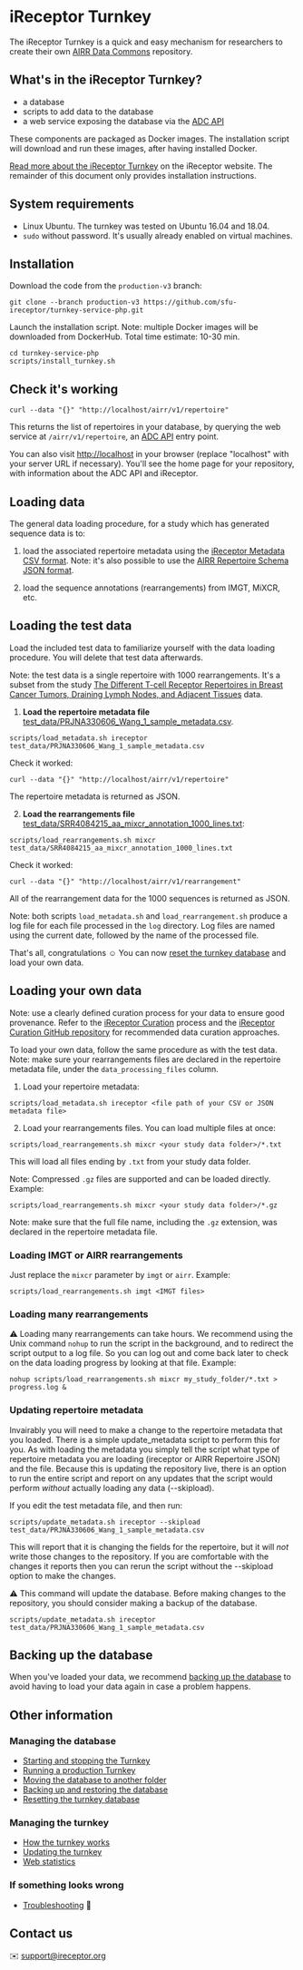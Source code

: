 # iReceptor Turnkey

The iReceptor Turnkey is a quick and easy mechanism for researchers to create their own [AIRR Data Commons](https://docs.airr-community.org/en/latest/api/adc.html#datacommons) repository.

## What's in the iReceptor Turnkey?
- a database
- scripts to add data to the database
- a web service exposing the database via the [ADC API](https://docs.airr-community.org/en/latest/api/adc_api.html)

These components are packaged as Docker images. The installation script will download and run these images, after having installed Docker.

[Read more about the iReceptor Turnkey](http://www.ireceptor.org/repositories#turnkey) on the iReceptor website. The remainder of this document only provides installation instructions.

## System requirements

- Linux Ubuntu. The turnkey was tested on Ubuntu 16.04 and 18.04.
- `sudo` without password. It's usually already enabled on virtual machines.

## Installation

Download the code from the `production-v3` branch:

```
git clone --branch production-v3 https://github.com/sfu-ireceptor/turnkey-service-php.git
```

Launch the installation script. Note: multiple Docker images will be downloaded from DockerHub. Total time estimate: 10-30 min.

```
cd turnkey-service-php
scripts/install_turnkey.sh
```

## Check it's working

```
curl --data "{}" "http://localhost/airr/v1/repertoire"
```

This returns the list of repertoires in your database, by querying the web service at `/airr/v1/repertoire`, an [ADC API](https://docs.airr-community.org/en/latest/api/adc_api.html) entry point.


You can also visit <http://localhost> in your browser (replace "localhost" with your server URL if necessary). You'll see the home page for your repository, with information about the ADC API and iReceptor.


## Loading data
The general data loading procedure, for a study which has generated sequence data is to:
1. load the associated repertoire metadata using the [iReceptor Metadata CSV format](https://github.com/sfu-ireceptor/dataloading-curation/tree/master/metadata). Note: it's also possible to use the [AIRR Repertoire Schema JSON format](https://docs.airr-community.org/en/latest/datarep/metadata.html).

2. load the sequence annotations (rearrangements) from IMGT, MiXCR, etc.

## Loading the test data
Load the included test data to familiarize yourself with the data loading procedure. You will delete that test data afterwards.

Note: the test data is a single repertoire with 1000 rearrangements. It's a subset from the study [The Different T-cell Receptor Repertoires in Breast Cancer Tumors, Draining Lymph Nodes, and Adjacent Tissues](https://www.ncbi.nlm.nih.gov/pubmed/28039161) data.

1. **Load the repertoire metadata file** [test_data/PRJNA330606_Wang_1_sample_metadata.csv](test_data/PRJNA330606_Wang_1_sample_metadata.csv).
```
scripts/load_metadata.sh ireceptor test_data/PRJNA330606_Wang_1_sample_metadata.csv
```

Check it worked:
```
curl --data "{}" "http://localhost/airr/v1/repertoire"
```
The repertoire metadata is returned as JSON.

2. **Load the rearrangements file** [test_data/SRR4084215_aa_mixcr_annotation_1000_lines.txt](test_data/SRR4084215_aa_mixcr_annotation_1000_lines.txt):
```
scripts/load_rearrangements.sh mixcr test_data/SRR4084215_aa_mixcr_annotation_1000_lines.txt
```

Check it worked:
```
curl --data "{}" "http://localhost/airr/v1/rearrangement"
```
All of the rearrangement data for the 1000 sequences is returned as JSON.

Note: both scripts `load_metadata.sh` and `load_rearrangement.sh` produce a log file for each file processed in the `log` directory. Log files are named using the current date, followed by the name of the processed file.

That's all, congratulations :relaxed: You can now [reset the turnkey database](doc/resetting.md) and load your own data.

## Loading your own data

Note: use a clearly defined curation process for your data to ensure good provenance. Refer to the [iReceptor Curation](http://www.ireceptor.org/curation) process and the [iReceptor Curation GitHub repository](https://github.com/sfu-ireceptor/dataloading-curation/tree/master) for recommended data curation approaches.

To load your own data, follow the same procedure as with the test data.
Note: make sure your rearrangements files are declared in the repertoire metadata file, under the `data_processing_files` column.

1. Load your repertoire metadata:
```
scripts/load_metadata.sh ireceptor <file path of your CSV or JSON metadata file>
```

2. Load your rearrangements files. You can load multiple files at once:
```
scripts/load_rearrangements.sh mixcr <your study data folder>/*.txt
```
This will load all files ending by `.txt` from your study data folder.

Note: Compressed `.gz` files are supported and can be loaded directly. Example:
```
scripts/load_rearrangements.sh mixcr <your study data folder>/*.gz
```
Note: make sure that the full file name, including the `.gz` extension, was declared in the repertoire metadata file.

### Loading IMGT or AIRR rearrangements

Just replace the `mixcr` parameter by `imgt` or `airr`. Example:
```
scripts/load_rearrangements.sh imgt <IMGT files>
```


### Loading many rearrangements
:warning: Loading many rearrangements can take hours. We recommend using the Unix command `nohup` to run the script in the background, and to redirect the script output to a log file. So you can log out and come back later to check on the data loading progress by looking at that file. Example:

```
nohup scripts/load_rearrangements.sh mixcr my_study_folder/*.txt > progress.log &
```
### Updating repertoire metadata

Invairably you will need to make a change to the repertoire metadata that you loaded.
There is a simple update_metadata script to perform this for you. As with loading the metadata
you simply tell the script what type of repertoire metadata you are loading (ireceptor or AIRR Repertoire JSON)
and the file. Because this is updating the repository live, there is an option to run the entire script and report
on any updates that the script would perform *without* actually loading any data (--skipload). 

If you edit the test metadata file, and then run:

```
scripts/update_metadata.sh ireceptor --skipload test_data/PRJNA330606_Wang_1_sample_metadata.csv
```
This will  report that it is changing the fields for the repertoire, but it will *not* write those changes to the 
repository. If you are comfortable with the changes it reports then you can rerun the script without the --skipload 
option to make the changes.

:warning: This command will update the database. Before making changes to the repository, you should consider making 
a backup of the database.

```
scripts/update_metadata.sh ireceptor test_data/PRJNA330606_Wang_1_sample_metadata.csv
```

## Backing up the database
When you've loaded your data, we recommend [backing up the database](doc/database_backup.md) to avoid having to load your data again in case a problem happens.

## Other information

### Managing the database
- [Starting and stopping the Turnkey](doc/start_stop_turnkey.md)
- [Running a production Turnkey](doc/production_db.md)
- [Moving the database to another folder](doc/moving_the_database_folder.md)
- [Backing up and restoring the database](doc/database_backup.md)
- [Resetting the turnkey database](doc/resetting.md)

### Managing the turnkey
- [How the turnkey works](doc/how_it_works.md)
- [Updating the turnkey](doc/updating.md)
- [Web statistics](doc/web_stats.md)

### If something looks wrong
- [Troubleshooting](doc/troubleshooting.md) :hammer:

## Contact us
:envelope: <support@ireceptor.org>
